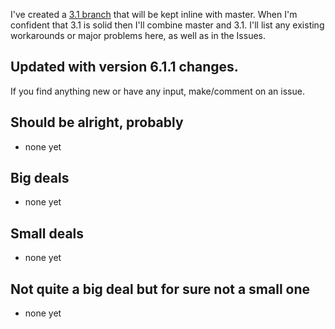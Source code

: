I've created a [3.1 branch](https://github.com/bitwes/Gut/tree/godot_3_1) that will be kept inline with master.  When I'm confident that 3.1 is solid then I'll combine master and 3.1.  I'll list any existing workarounds or major problems here, as well as in the Issues.

## Updated with version 6.1.1 changes.

If you find anything new or have any input, make/comment on an issue.

## Should be alright, probably
* none yet

## Big deals
* none yet

## Small deals
* none yet

## Not quite a big deal but for sure not a small one
* none yet